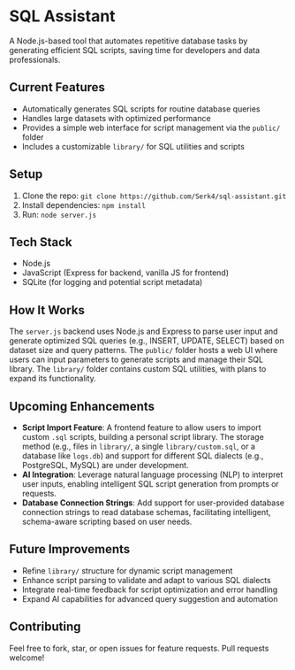 # SQL Assistant

A Node.js-based tool that automates repetitive database tasks by generating efficient SQL scripts, saving time for developers and data professionals.

## Current Features

- Automatically generates SQL scripts for routine database queries
- Handles large datasets with optimized performance
- Provides a simple web interface for script management via the `public/` folder
- Includes a customizable `library/` for SQL utilities and scripts

## Setup

1. Clone the repo: `git clone https://github.com/Serk4/sql-assistant.git`
2. Install dependencies: `npm install`
3. Run: `node server.js`

## Tech Stack

- Node.js
- JavaScript (Express for backend, vanilla JS for frontend)
- SQLite (for logging and potential script metadata)

## How It Works

The `server.js` backend uses Node.js and Express to parse user input and generate optimized SQL queries (e.g., INSERT, UPDATE, SELECT) based on dataset size and query patterns. The `public/` folder hosts a web UI where users can input parameters to generate scripts and manage their SQL library. The `library/` folder contains custom SQL utilities, with plans to expand its functionality.

## Upcoming Enhancements

- **Script Import Feature**: A frontend feature to allow users to import custom `.sql` scripts, building a personal script library. The storage method (e.g., files in `library/`, a single `library/custom.sql`, or a database like `logs.db`) and support for different SQL dialects (e.g., PostgreSQL, MySQL) are under development.
- **AI Integration**: Leverage natural language processing (NLP) to interpret user inputs, enabling intelligent SQL script generation from prompts or requests.
- **Database Connection Strings**: Add support for user-provided database connection strings to read database schemas, facilitating intelligent, schema-aware scripting based on user needs.

## Future Improvements

- Refine `library/` structure for dynamic script management
- Enhance script parsing to validate and adapt to various SQL dialects
- Integrate real-time feedback for script optimization and error handling
- Expand AI capabilities for advanced query suggestion and automation

## Contributing

Feel free to fork, star, or open issues for feature requests. Pull requests welcome!
